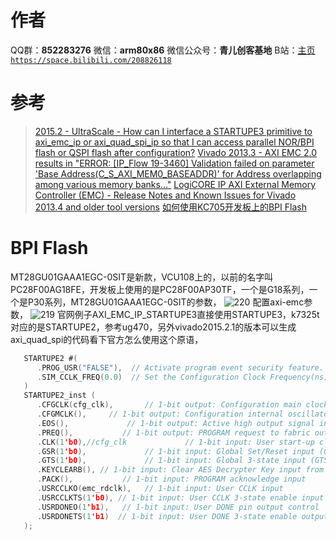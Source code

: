 ﻿# 作者
QQ群：**852283276**
微信：**arm80x86**
微信公众号：**青儿创客基地**
B站：[主页 `https://space.bilibili.com/208826118`](https://space.bilibili.com/208826118)

# 参考
> [2015.2 - UltraScale - How can I interface a STARTUPE3 primitive to axi_emc_ip or axi_quad_spi_ip so that I can access parallel NOR/BPI flash or QSPI flash after configuration?](https://china.xilinx.com/support/answers/62376.html)
> [Vivado 2013.3 - AXI EMC 2.0 results in "ERROR: [IP_​Flow 19-3460] Validation failed on parameter 'Base Address(C_​S_​AXI_​MEM0_​BASEADDR)' for Address overlapping among various memory banks..."](https://china.xilinx.com/support/answers/58320.html)
> [LogiCORE IP AXI External Memory Controller (EMC) - Release Notes and Known Issues for Vivado 2013.4 and older tool versions](https://china.xilinx.com/support/answers/54429.html)
> [如何使用KC705开发板上的BPI Flash](https://forums.xilinx.com/t5/7-Series-FPGA-%E5%85%B6%E4%BB%96-FPGA-%E5%99%A8%E4%BB%B6/%E5%A6%82%E4%BD%95%E4%BD%BF%E7%94%A8KC705%E5%BC%80%E5%8F%91%E6%9D%BF%E4%B8%8A%E7%9A%84BPI-Flash/m-p/983467#M2330)

# BPI Flash
MT28GU01GAAA1EGC-0SIT是新款，VCU108上的，以前的名字叫PC28F00AG18FE，开发板上使用的是PC28F00AP30TF，一个是G18系列，一个是P30系列，MT28GU01GAAA1EGC-0SIT的参数，
![220](https://img-blog.csdnimg.cn/20191113103011177.png?x-oss-process=image/watermark,type_ZmFuZ3poZW5naGVpdGk,shadow_10,text_aHR0cHM6Ly9ibG9nLmNzZG4ubmV0L1podV9aaHVfMjAwOQ==,size_16,color_FFFFFF,t_70)
配置axi-emc参数，
![219](https://img-blog.csdnimg.cn/20191113102823603.png?x-oss-process=image/watermark,type_ZmFuZ3poZW5naGVpdGk,shadow_10,text_aHR0cHM6Ly9ibG9nLmNzZG4ubmV0L1podV9aaHVfMjAwOQ==,size_16,color_FFFFFF,t_70)
官网例子AXI_EMC_IP_STARTUPE3直接使用STARTUPE3，k7325t对应的是STARTUPE2，参考ug470，另外vivado2015.2.1的版本可以生成axi_quad_spi的代码看下官方怎么使用这个原语，
```c
   STARTUPE2 #(
      .PROG_USR("FALSE"),  // Activate program event security feature. Requires encrypted bitstreams.
      .SIM_CCLK_FREQ(0.0)  // Set the Configuration Clock Frequency(ns) for simulation.
   )
   STARTUPE2_inst (
      .CFGCLK(cfg_clk),       // 1-bit output: Configuration main clock output
      .CFGMCLK(),     // 1-bit output: Configuration internal oscillator clock output
      .EOS(),             // 1-bit output: Active high output signal indicating the End Of Startup.
      .PREQ(),           // 1-bit output: PROGRAM request to fabric output
      .CLK(1'b0),//cfg_clk             // 1-bit input: User start-up clock input
      .GSR(1'b0),             // 1-bit input: Global Set/Reset input (GSR cannot be used for the port name)
      .GTS(1'b0),             // 1-bit input: Global 3-state input (GTS cannot be used for the port name)
      .KEYCLEARB(), // 1-bit input: Clear AES Decrypter Key input from Battery-Backed RAM (BBRAM)
      .PACK(),           // 1-bit input: PROGRAM acknowledge input
      .USRCCLKO(emc_rdclk),   // 1-bit input: User CCLK input
      .USRCCLKTS(1'b0), // 1-bit input: User CCLK 3-state enable input
      .USRDONEO(1'b1),   // 1-bit input: User DONE pin output control
      .USRDONETS(1'b1)  // 1-bit input: User DONE 3-state enable output
   );
```

